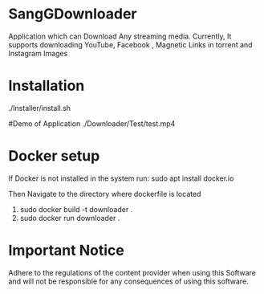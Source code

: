 # SangGDownloader
Application which can Download Any streaming media. Currently, It supports downloading YouTube, Facebook , Magnetic Links in torrent and Instagram Images

# Installation 
./Installer/install.sh
 
 #Demo of Application
 ./Downloader/Test/test.mp4

# Docker setup
If Docker is not installed in the system run:
sudo apt  install docker.io

Then Navigate to the directory where dockerfile is located
1. sudo docker build -t downloader .
2. sudo docker run downloader
.
# Important Notice
Adhere to the regulations of the content provider when using this Software and will not be responsible for any consequences of using this software.
